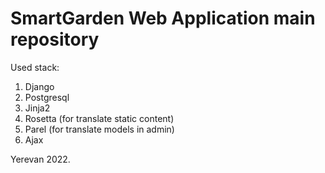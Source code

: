 # SmartGarden Web Application main repository

Used stack:
1. Django
2. Postgresql
3. Jinja2
4. Rosetta (for translate static content)
5. Parel (for translate models in admin)
6. Ajax

Yerevan 2022.


